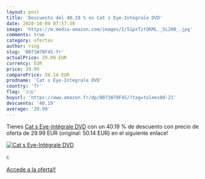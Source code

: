 ```yaml
---
layout: post
title: 'Descuento del 40.19 % en Cat s Eye-Intégrale DVD'
date: 2020-10-09 07:57:38
image: 'https://m.media-amazon.com/images/I/51pxTitQKML._SL200_.jpg'
comments: true
category: ofertas
author: ring
slug: 'B071W78F4S-fr'
actualPrice: 29.99 EUR
currency: EUR
price: 29.99
comparePrice: 50.14 EUR
prodname: 'Cat s Eye-Intégrale DVD'
country: 'fr'
flag: '🇫🇷'
buyurl: 'https://www.amazon.fr/dp/B071W78F4S/?tag=tolees0d-21'
descuento: '40.19'
average: '29.99'
---
```


Tienes [Cat s Eye-Intégrale DVD](https://www.amazon.fr/dp/B071W78F4S/?tag=tolees0d-21) con un 40.19 % de descuento con precio de oferta de 29.99 EUR (original: 50.14 EUR) en el siguiente enlace!

[![Cat s Eye-Intégrale DVD](https://m.media-amazon.com/images/I/51pxTitQKML._SL200_.jpg)](https://www.amazon.fr/dp/B071W78F4S/?tag=tolees0d-21)

ℹ️:


[Accede a la oferta!!](https://www.amazon.fr/dp/B071W78F4S/?tag=tolees0d-21)
